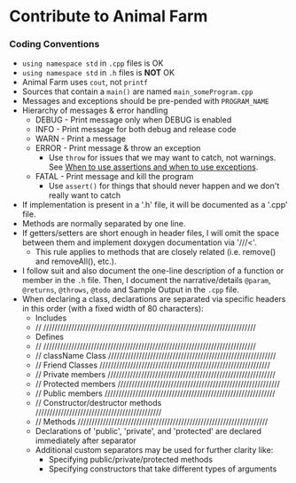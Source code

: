 Contribute to Animal Farm
=========================

### Coding Conventions
- `using namespace std` in `.cpp` files is OK
- `using namespace std` in `.h` files is **NOT** OK
- Animal Farm uses `cout`, not `printf`
- Sources that contain a `main()` are named `main_someProgram.cpp`
- Messages and exceptions should be pre-pended with `PROGRAM_NAME`
- Hierarchy of messages & error handling
    - DEBUG - Print message only when DEBUG is enabled
    - INFO - Print message for both debug and release code
    - WARN - Print a message
    - ERROR - Print message & throw an exception
        - Use `throw` for issues that we may want to catch, not warnings.  
          See [When to use assertions and when to use exceptions].
    - FATAL - Print message and kill the program
        - Use `assert()` for things that should never happen and we don't 
          really want to catch
- If implementation is present in a '.h' file, it will be documented as a '.cpp' file.
- Methods are normally separated by one line.
- If getters/setters are short enough in header files, I will omit the space between them
  and implement doxygen documentation via '///<'.
  - This rule applies to methods that are closely related (i.e. remove() and removeAll(), etc.).
- I follow suit and also document the one-line description of a function or member in the 
  `.h` file.  Then, I document the narrative/details `@param`, `@returns`, 
  `@throws`, `@todo` and Sample Output in the `.cpp` file.
- When declaring a class, declarations are separated via specific headers 
  in this order (with a fixed width of 80 characters):
    - Includes
    - // ////////////////////////////////////////////////////////////////////////////
    - Defines
    - // ////////////////////////////////////////////////////////////////////////////
    - // className Class ////////////////////////////////////////////////////////////
    - // Friend Classes /////////////////////////////////////////////////////////////
    - // Private members ////////////////////////////////////////////////////////////
    - // Protected members //////////////////////////////////////////////////////////
    - // Public members /////////////////////////////////////////////////////////////
    - // Constructor/destructor methods /////////////////////////////////////////////
    - // Methods ////////////////////////////////////////////////////////////////////
    - Declarations of 'public', 'private', and 'protected' are declared immediately after separator
    - Additional custom separators may be used for further clarity like:
      - Specifying public/private/protected methods
      - Specifying constructors that take different types of arguments

[When to use assertions and when to use exceptions]: https://softwareengineering.stackexchange.com/questions/15515/when-to-use-assertions-and-when-to-use-exceptions
